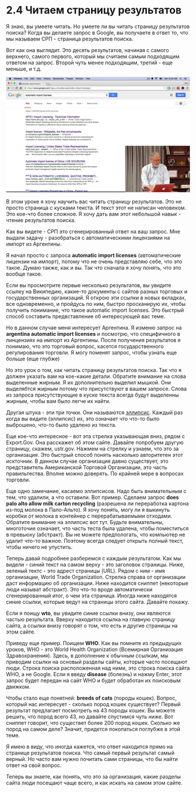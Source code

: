 # 2.4 Читаем страницу результатов

Я знаю, вы умеете читать. Но умеете ли вы читать страницу результатов поиска? Когда вы делаете запрос в Google, вы получаете в ответ то, что мы называем СРП - страница результатов поиска.

Вот как она выглядит. Это десять результатов, начиная с самого верхнего, самого первого, который мы считаем самым подходящим ответом на запрос. Второй чуть менее подходящим, третий - еще меньше, и т.д.

![](../images/2_4_automatic_import_licenses.png)

В этом уроке я хочу научить вас читать страницу результатов. Это не просто страница с кусками текста. И текст этот не написан человеком. Это кое-что более сложное. Я хочу дать вам этот небольшой навык - чтение результатов поиска.

Как вы видете - СРП это сгенерированный ответ на ваш запрос. Мне выдали задачу - разобраться с автоматическими лицензиями на импорт из Аргентины.

Я начал просто с запроса __automatic import licenses__ (автоматические лицензии на импорт), потому что не очень представляю себе, что это такое. Думаю также, как и вы. Так что сначала я хочу понять, что это вообще такое.

Если вы просмотрите первые несколько результатов, вы увидите ссылку на Википедию, какие-то документы с сайтов разных торговых и государственных организаций. Я открою эти ссылки в новых вкладках, все одновременно, и пройдусь по ним, быстро просканирую их, чтобы получить понимание, что такое automatic import licenses. Это быстрый способ составить предвставление об интересующей вас теме.

Но в данном случае меня интересует Аргентина. Я изменю запрос на __argentina automatic import licenses__ и посмотрю, что специфичного в линцензиях на импорт из Аргентины. После получения результатов я понимаю, что это торговый вопрос, касется государственного регулирования торговли. Я могу поменят запрос, чтобы узнать еще больше (еще глубже)

Но это урок о том, как читать страницу результатов поиска. Так что я должен указать вам на кое-какие детали. Обратите внимание на слова выделенные жирным. Я их дополнительно выделил мышкой. Они выделябтся жирным потому что присутствуют в вашем запросе. Слова из запроса присутствующие в куске текста всегда будут выделенны жирным, чтобы вам было легче их найти.

Другая штука - эти три точки. Они называются [эллипсис](https://ru.wikipedia.org/wiki/%D0%AD%D0%BB%D0%BB%D0%B8%D0%BF%D1%81%D0%B8%D1%81). Каждый раз когда вы видите (эллипсис) их, это означает что что-то было выброшено, что-то было удалено из текста.

Еще кое-что интересное - вот эта стрелка указывающая вниз, рядом с Export.Gov. Она расскажет об этом сайте. Давайте попробуем другую страницу, скажем, ustr.gov. Нажмем на стрелку и узнаем, что это за организация. Это быстрый способ понять насколько авторитетен этот искточник. В данном случае организация давно существует, это представитель Американской Торговой Организации, это часть правильтества. Вполне можно доверять. По крайней мере в вопросах торговли.

Еще одно замечание, касаемо эллипсисов. Надо быть внимательным с тем, что удалили, а что оставили. Вот пример. Сделаем запрос __does palo alto allow milk carton recycling__ (разрешена ли переработка картона из-под молока в Пало-Альто). Я хочу понять, могу ли я выкинуть коробки от молока в контейнер с перерабатываемыми отходами. Обратите внимание на эллипсис вот тут. Будьте внимательны, многоточие означает, что часть теста была удалена, чтобы поместиться в превьюху (абстракт). Вы не можете предпологать, что компьютер не удалит что-то важное. Поэтому всегда следует открыть полный текст, чтобы ничего не упустить.

Теперь давай подробнее разберемся с каждым результатом. Как мы видели - синий текст на самом верху - это заголовок страницы. Ниже, зеленый тектс - это адрест страницы (URL). Рядом с ним - имя организации, World Trade Organization. Стрелка справа от организации даст информацию об организации. Ниже находится сниппет (некоторые люди называт абстракт). Это что-то вроде автоматически сгенерированный итог, о чем эта страница. Иногда ниже находятся синие ссылки, которые ведут на страницы этого сайта. Давайте покажу.

Если я поищу __wto__, вы увидите синие ссылки внизу, они являются частью результата. Вверху находится ссылка на главную страницу сайта, а ссылки внизу говорят о том, что есть и другие страницы на этом сайте.

Приведу еще пример. Поищем __WHO__. Как вы помните из предыдущих уроков, WHO - это World Health Organization (Всемирная Организация Здравохранения). Здесь, в дополнение к обычным ссылкам, мы приводим ссылки на основый разделы сайты, которые часто посещают люди. Строка поиска расположенная над ними, это строка поиска сайта WHO, а не Google. Если я введу __disease__ (болезнь) и нажму Enter, этот запрос будет передан на сайт WHO и будет обработан их поисковым движком.

Чтобы стало еще понятней: __breeds of cats__ (породы кошек). Вопрос, который нас интересует - сколько пород кошек существует? Первый результат предлагает посмотреть на 43 породы кошек. Вы можете решить, что пород всего 43, но давайте спустимся чуть ниже. Вот сниппет говорит, что существет более 200 пород кошек. Сколько же пород на самом деле? Значит, придется покопаться поглубже в этой теме.

Я имею в виду, что иногда кажется, что ответ находится прямо на странице результатов поиска. Что самый первый результат самый верный. Но часто вам нужно почитать сами страницы, что бы найти ответ на свой вопрос.

Теперь вы знаете, как понять, что это за организация, какие разделы сайта люди посещают чаще всего, и как искать на самом этом сайте.
